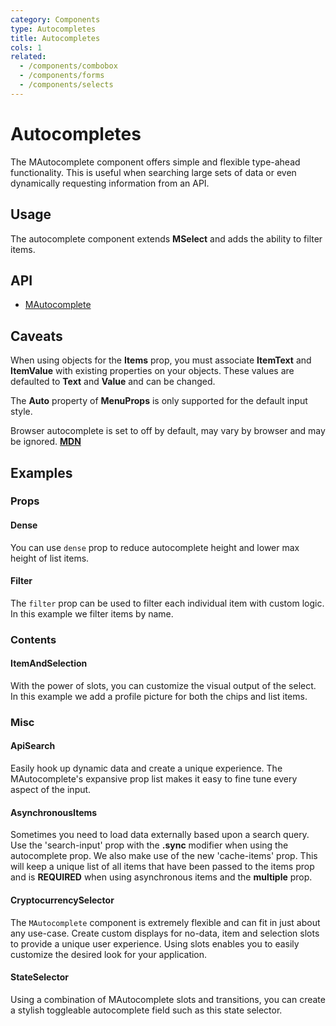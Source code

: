```yaml
---
category: Components
type: Autocompletes
title: Autocompletes
cols: 1
related:
  - /components/combobox
  - /components/forms
  - /components/selects
---
```


# Autocompletes

The MAutocomplete component offers simple and flexible type-ahead functionality. This is useful when searching large sets of data or even dynamically requesting information from an API.

## Usage

The autocomplete component extends **MSelect** and adds the ability to filter items.

<autocomplete-usage></autocomplete-usage>

## API

- [MAutocomplete](/api/MAutocomplete)

## Caveats

<!--alert:error--> 
When using objects for the **Items** prop, you must associate **ItemText** and **ItemValue** with existing properties on your objects. These values are defaulted to  **Text** and **Value** and can be changed.
<!--/alert:error--> 

<!--alert:warning--> 
The **Auto** property of **MenuProps** is only supported for the default input style.
<!--/alert:warning--> 

<!--alert:info--> 
Browser autocomplete is set to off by default, may vary by browser and may be ignored.  **[MDN](https://developer.mozilla.org/en-US/docs/Web/Security/Securing_your_site/Turning_off_form_autocompletion)**
<!--/alert:info--> 

## Examples

### Props

#### Dense

You can use `dense` prop to reduce autocomplete height and lower max height of list items.

<example file="" />

#### Filter

The `filter` prop can be used to filter each individual item with custom logic. In this example we filter items by name.

<example file="" />

### Contents

#### ItemAndSelection

With the power of slots, you can customize the visual output of the select. In this example we add a profile picture for both the chips and list items.

<example file="" />

### Misc

#### ApiSearch

Easily hook up dynamic data and create a unique experience. The MAutocomplete's expansive prop list makes it easy to fine tune every aspect of the input.

<example file="" />

#### AsynchronousItems

Sometimes you need to load data externally based upon a search query. Use the 'search-input' prop with the **.sync** modifier when using the autocomplete prop. We also make use of the new 'cache-items' prop. This will keep a unique list of all items that have been passed to the items prop and is **REQUIRED** when using asynchronous items and the **multiple** prop.

<example file="" />

#### CryptocurrencySelector

The `MAutocomplete` component is extremely flexible and can fit in just about any use-case. Create custom displays for no-data, item and selection slots to provide a unique user experience. Using slots enables you to easily customize the desired look for your application.

<example file="" />

#### StateSelector

Using a combination of MAutocomplete slots and transitions, you can create a stylish toggleable autocomplete field such as this state selector.

<example file="" />

